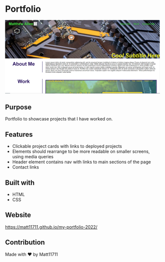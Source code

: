 # Portfolio
![Screenshot](./assets/images/screenshot.PNG)

## Purpose
Portfolio to showcase projects that I have worked on. 

## Features
* Clickable project cards with links to deployed projects
* Elements should rearrange to be more readable on smaller screens, using media queries
* Header element contains nav with links to main sections of the page
* Contact links

## Built with
* HTML
* CSS

## Website 
https://matt11711.github.io/my-portfolio-2022/

## Contribution
Made with ❤️ by Matt11711

